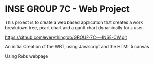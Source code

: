 INSE GROUP 7C - Web Project
===========================
This project is to create a web based application that creates a work breakdown tree, peart chart and a gantt chart dynamically for a user.


https://github.com/everythingrob/GROUP-7C---INSE-CW.git

An initial Creation of the WBT, using Javascript and the HTML 5 canvas

Using Robs webpage

